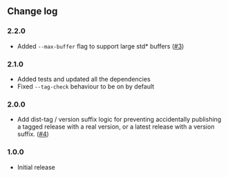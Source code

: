 ## Change log

### 2.2.0

- Added `--max-buffer` flag to support large std\* buffers ([#3](https://github.com/jameslnewell/publish-if-not-published/issues/3))

### 2.1.0

- Added tests and updated all the dependencies
- Fixed `--tag-check` behaviour to be on by default

### 2.0.0

- Add dist-tag / version suffix logic for preventing accidentally publishing a tagged release with a real version, or a latest release with a version suffix. ([#4](https://github.com/jameslnewell/publish-if-not-published/pull/4))

### 1.0.0

- Initial release

